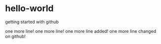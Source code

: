 # hello-world
getting started with github

one more line!
one more line!
one more line added!
one more line changed on github!
